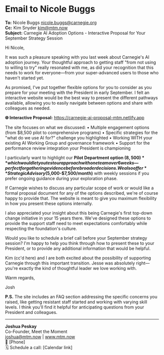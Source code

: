 # Email to Nicole Buggs

**To:** Nicole Buggs <nicole.buggs@carnegie.org>  
**Cc:** Kim Snyder <kim@mtm.now>  
**Subject:** Carnegie AI Adoption Options - Interactive Proposal for Your September Strategy Session

Hi Nicole,

It was such a pleasure speaking with you last week about Carnegie's AI adoption journey. Your thoughtful approach to getting staff "from not using to willing to try" really resonated with me, as did your recognition that this needs to work for everyone—from your super-advanced users to those who haven't started yet.

As promised, I've put together flexible options for you to consider as you prepare for your meeting with the President in early September. I felt an interactive website would be the best way to present the different pathways available, allowing you to easily navigate between options and share with colleagues as needed.

**🌐 Interactive Proposal:** https://carnegie-ai-proposal-mtm.netlify.app

The site focuses on what we discussed:
• Multiple engagement options (from $8,500 pilot to comprehensive programs)
• Specific strategies for the "what do we use AI for?" challenge you highlighted
• Working WITH your existing AI Working Group and governance framework
• Support for the performance review integration your President is championing

I particularly want to highlight our **Pilot Department option ($8,500)** which would let you test our approach with one team over 6 weeks—perfect for gathering evidence before broader decisions. We also offer **Strategic Advisory ($5,000-$7,500/month)** with weekly sessions if you prefer ongoing guidance during your exploration phase.

If Carnegie wishes to discuss any particular scope of work or would like a formal proposal document for any of the options described, we're of course happy to provide that. The website is meant to give you maximum flexibility in how you present these options internally.

I also appreciated your insight about this being Carnegie's first top-down change initiative in your 15 years there. We've designed these options to provide the support staff need to meet expectations comfortably while respecting the foundation's culture.

Would you like to schedule a brief call before your September strategy session? I'm happy to help you think through how to present these to your President, or to provide any additional information that would be helpful.

Kim (cc'd here) and I are both excited about the possibility of supporting Carnegie through this important transition. Jesse was absolutely right—you're exactly the kind of thoughtful leader we love working with.

Warm regards,

Josh

**P.S.** The site includes an FAQ section addressing the specific concerns you raised, like getting resistant staff started and working with varying skill levels. I think you'll find it helpful for anticipating questions from your President and colleagues.

---

**Joshua Peskay**  
Co-Founder, Meet the Moment  
joshua@mtm.now | www.mtm.now  
📱 [Phone]  
🗓️ Schedule a call: [Calendar link]